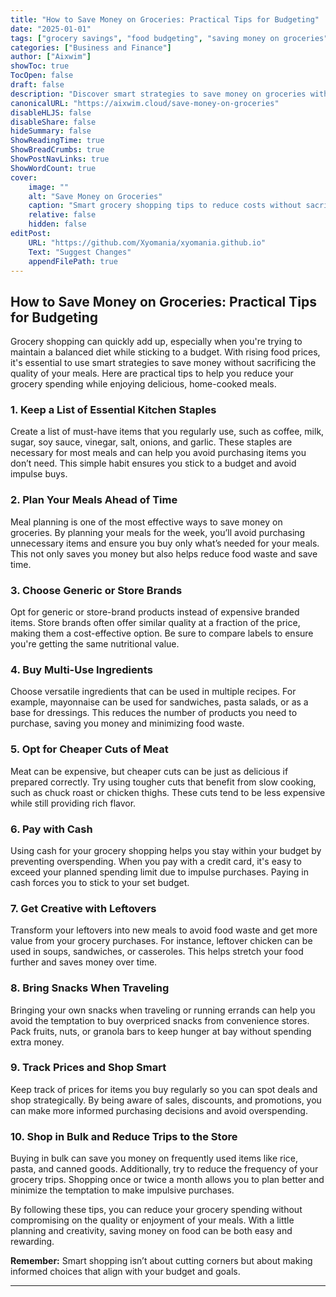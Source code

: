 ```yaml
---
title: "How to Save Money on Groceries: Practical Tips for Budgeting"
date: "2025-01-01"
tags: ["grocery savings", "food budgeting", "saving money on groceries", "budget tips"]
categories: ["Business and Finance"]
author: ["Aixwim"]
showToc: true
TocOpen: false
draft: false
description: "Discover smart strategies to save money on groceries without compromising on your family's meals. Learn budgeting tips, meal planning, and smart shopping."
canonicalURL: "https://aixwim.cloud/save-money-on-groceries"
disableHLJS: false
disableShare: false
hideSummary: false
ShowReadingTime: true
ShowBreadCrumbs: true
ShowPostNavLinks: true
ShowWordCount: true
cover:
    image: ""
    alt: "Save Money on Groceries"
    caption: "Smart grocery shopping tips to reduce costs without sacrificing quality."
    relative: false
    hidden: false
editPost:
    URL: "https://github.com/Xyomania/xyomania.github.io"
    Text: "Suggest Changes"
    appendFilePath: true
---
```


## How to Save Money on Groceries: Practical Tips for Budgeting

Grocery shopping can quickly add up, especially when you're trying to maintain a balanced diet while sticking to a budget. With rising food prices, it's essential to use smart strategies to save money without sacrificing the quality of your meals. Here are practical tips to help you reduce your grocery spending while enjoying delicious, home-cooked meals.

### **1. Keep a List of Essential Kitchen Staples**

Create a list of must-have items that you regularly use, such as coffee, milk, sugar, soy sauce, vinegar, salt, onions, and garlic. These staples are necessary for most meals and can help you avoid purchasing items you don’t need. This simple habit ensures you stick to a budget and avoid impulse buys.

### **2. Plan Your Meals Ahead of Time**

Meal planning is one of the most effective ways to save money on groceries. By planning your meals for the week, you’ll avoid purchasing unnecessary items and ensure you buy only what’s needed for your meals. This not only saves you money but also helps reduce food waste and save time.

### **3. Choose Generic or Store Brands**

Opt for generic or store-brand products instead of expensive branded items. Store brands often offer similar quality at a fraction of the price, making them a cost-effective option. Be sure to compare labels to ensure you're getting the same nutritional value.

### **4. Buy Multi-Use Ingredients**

Choose versatile ingredients that can be used in multiple recipes. For example, mayonnaise can be used for sandwiches, pasta salads, or as a base for dressings. This reduces the number of products you need to purchase, saving you money and minimizing food waste.

### **5. Opt for Cheaper Cuts of Meat**

Meat can be expensive, but cheaper cuts can be just as delicious if prepared correctly. Try using tougher cuts that benefit from slow cooking, such as chuck roast or chicken thighs. These cuts tend to be less expensive while still providing rich flavor.

### **6. Pay with Cash**

Using cash for your grocery shopping helps you stay within your budget by preventing overspending. When you pay with a credit card, it's easy to exceed your planned spending limit due to impulse purchases. Paying in cash forces you to stick to your set budget.

### **7. Get Creative with Leftovers**

Transform your leftovers into new meals to avoid food waste and get more value from your grocery purchases. For instance, leftover chicken can be used in soups, sandwiches, or casseroles. This helps stretch your food further and saves money over time.

### **8. Bring Snacks When Traveling**

Bringing your own snacks when traveling or running errands can help you avoid the temptation to buy overpriced snacks from convenience stores. Pack fruits, nuts, or granola bars to keep hunger at bay without spending extra money.

### **9. Track Prices and Shop Smart**

Keep track of prices for items you buy regularly so you can spot deals and shop strategically. By being aware of sales, discounts, and promotions, you can make more informed purchasing decisions and avoid overspending.

### **10. Shop in Bulk and Reduce Trips to the Store**

Buying in bulk can save you money on frequently used items like rice, pasta, and canned goods. Additionally, try to reduce the frequency of your grocery trips. Shopping once or twice a month allows you to plan better and minimize the temptation to make impulsive purchases.

By following these tips, you can reduce your grocery spending without compromising on the quality or enjoyment of your meals. With a little planning and creativity, saving money on food can be both easy and rewarding. 

**Remember:** Smart shopping isn’t about cutting corners but about making informed choices that align with your budget and goals.

---
